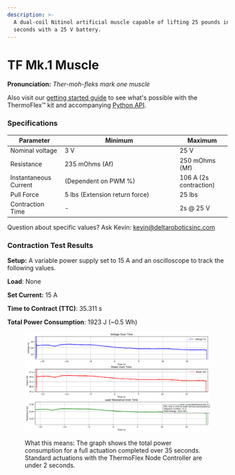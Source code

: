 ```yaml
---
description: >-
  A dual-coil Nitinol artificial muscle capable of lifting 25 pounds in 2
  seconds with a 25 V battery.
---
```


# TF Mk.1 Muscle

**Pronunciation:** _Ther-moh-fleks mark one muscle_

Also visit our [getting started guide](../../tutorials/thermoflex-tm/getting-started-with-our-evaluation-kit.md) to see what's possible with the ThermoFlex™ kit and accompanying [Python API](../../software/thermoflex-tm-python-api.md).

### Specifications

<table><thead><tr><th>Parameter</th><th width="249">Minimum</th><th>Maximum</th></tr></thead><tbody><tr><td>Nominal voltage</td><td>3 V</td><td>25 V</td></tr><tr><td>Resistance</td><td>235 mOhms (Af)</td><td>250 mOhms (Mf)</td></tr><tr><td>Instantaneous Current</td><td>(Dependent on PWM %)</td><td>106 A (2s contraction)</td></tr><tr><td>Pull Force</td><td>5 lbs (Extension return force)</td><td>25 lbs</td></tr><tr><td>Contraction Time</td><td>-</td><td>2s @ 25 V</td></tr></tbody></table>

Question about specific values? Ask Kevin: [kevin@deltaroboticsinc.com](mailto:kevin@deltaroboticsinc.com)



### Contraction Test Results

**Setup:** A variable power supply set to 15 A and an oscilloscope to track the following values.

**Load**: None

**Set Current:** 15 A

**Time to Contract (TTC)**: 35.311 s

**Total Power Consumption**: 1923 J (\~0.5 Wh)

<figure><img src="../../.gitbook/assets/image.png" alt=""><figcaption><p>What this means: The graph shows the total power consumption for a full actuation completed over 35 seconds. Standard actuations with the ThermoFlex Node Controller are under 2 seconds.</p></figcaption></figure>

